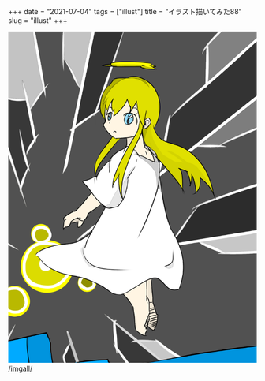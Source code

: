 +++
date = "2021-07-04"
tags = ["illust"]
title = "イラスト描いてみた88"
slug = "illust"
+++

![](/img/yui_88.png)
[/imgall/](/imgall/)

